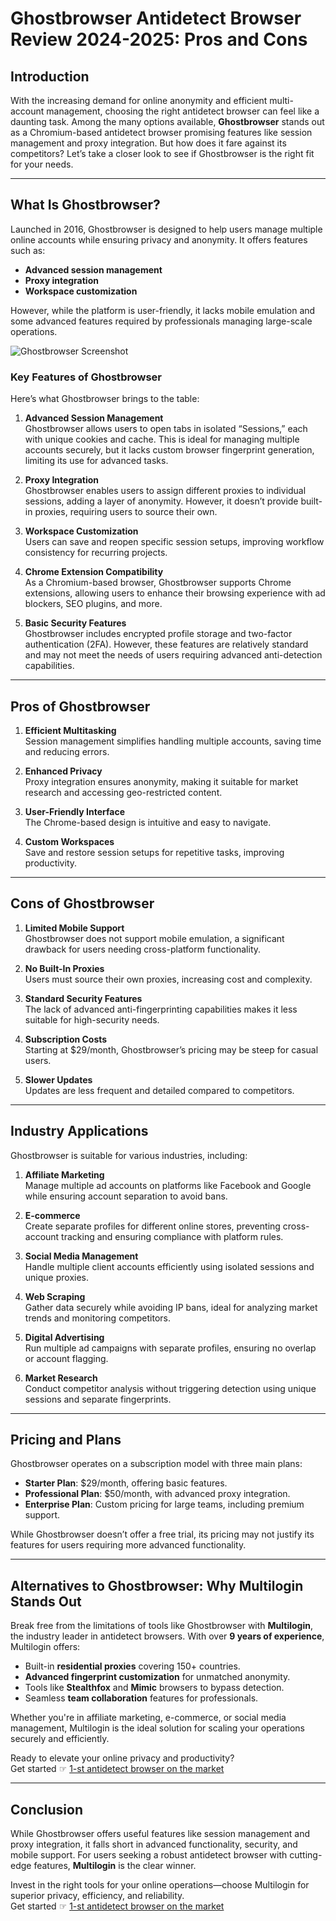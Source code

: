 # Ghostbrowser Antidetect Browser Review 2024-2025: Pros and Cons

## Introduction

With the increasing demand for online anonymity and efficient multi-account management, choosing the right antidetect browser can feel like a daunting task. Among the many options available, **Ghostbrowser** stands out as a Chromium-based antidetect browser promising features like session management and proxy integration. But how does it fare against its competitors? Let’s take a closer look to see if Ghostbrowser is the right fit for your needs.

---

## What Is Ghostbrowser?

Launched in 2016, Ghostbrowser is designed to help users manage multiple online accounts while ensuring privacy and anonymity. It offers features such as:
- **Advanced session management**
- **Proxy integration**
- **Workspace customization**

However, while the platform is user-friendly, it lacks mobile emulation and some advanced features required by professionals managing large-scale operations.

![Ghostbrowser Screenshot](https://multilogin.com/wp-content/uploads/2024/12/Screenshot-2024-12-25-at-09.44.27-scaled.webp)

### Key Features of Ghostbrowser
Here’s what Ghostbrowser brings to the table:

1. **Advanced Session Management**  
   Ghostbrowser allows users to open tabs in isolated “Sessions,” each with unique cookies and cache. This is ideal for managing multiple accounts securely, but it lacks custom browser fingerprint generation, limiting its use for advanced tasks.

2. **Proxy Integration**  
   Ghostbrowser enables users to assign different proxies to individual sessions, adding a layer of anonymity. However, it doesn’t provide built-in proxies, requiring users to source their own.

3. **Workspace Customization**  
   Users can save and reopen specific session setups, improving workflow consistency for recurring projects.

4. **Chrome Extension Compatibility**  
   As a Chromium-based browser, Ghostbrowser supports Chrome extensions, allowing users to enhance their browsing experience with ad blockers, SEO plugins, and more.

5. **Basic Security Features**  
   Ghostbrowser includes encrypted profile storage and two-factor authentication (2FA). However, these features are relatively standard and may not meet the needs of users requiring advanced anti-detection capabilities.

---

## Pros of Ghostbrowser

1. **Efficient Multitasking**  
   Session management simplifies handling multiple accounts, saving time and reducing errors.

2. **Enhanced Privacy**  
   Proxy integration ensures anonymity, making it suitable for market research and accessing geo-restricted content.

3. **User-Friendly Interface**  
   The Chrome-based design is intuitive and easy to navigate.

4. **Custom Workspaces**  
   Save and restore session setups for repetitive tasks, improving productivity.

---

## Cons of Ghostbrowser

1. **Limited Mobile Support**  
   Ghostbrowser does not support mobile emulation, a significant drawback for users needing cross-platform functionality.

2. **No Built-In Proxies**  
   Users must source their own proxies, increasing cost and complexity.

3. **Standard Security Features**  
   The lack of advanced anti-fingerprinting capabilities makes it less suitable for high-security needs.

4. **Subscription Costs**  
   Starting at $29/month, Ghostbrowser’s pricing may be steep for casual users.

5. **Slower Updates**  
   Updates are less frequent and detailed compared to competitors.

---

## Industry Applications

Ghostbrowser is suitable for various industries, including:

1. **Affiliate Marketing**  
   Manage multiple ad accounts on platforms like Facebook and Google while ensuring account separation to avoid bans.

2. **E-commerce**  
   Create separate profiles for different online stores, preventing cross-account tracking and ensuring compliance with platform rules.

3. **Social Media Management**  
   Handle multiple client accounts efficiently using isolated sessions and unique proxies.

4. **Web Scraping**  
   Gather data securely while avoiding IP bans, ideal for analyzing market trends and monitoring competitors.

5. **Digital Advertising**  
   Run multiple ad campaigns with separate profiles, ensuring no overlap or account flagging.

6. **Market Research**  
   Conduct competitor analysis without triggering detection using unique sessions and separate fingerprints.

---

## Pricing and Plans

Ghostbrowser operates on a subscription model with three main plans:

- **Starter Plan**: $29/month, offering basic features.  
- **Professional Plan**: $50/month, with advanced proxy integration.  
- **Enterprise Plan**: Custom pricing for large teams, including premium support.

While Ghostbrowser doesn’t offer a free trial, its pricing may not justify its features for users requiring more advanced functionality.

---

## Alternatives to Ghostbrowser: Why Multilogin Stands Out

Break free from the limitations of tools like Ghostbrowser with **Multilogin**, the industry leader in antidetect browsers. With over **9 years of experience**, Multilogin offers:

- Built-in **residential proxies** covering 150+ countries.  
- **Advanced fingerprint customization** for unmatched anonymity.  
- Tools like **Stealthfox** and **Mimic** browsers to bypass detection.  
- Seamless **team collaboration** features for professionals.

Whether you're in affiliate marketing, e-commerce, or social media management, Multilogin is the ideal solution for scaling your operations securely and efficiently.  

Ready to elevate your online privacy and productivity?  
Get started ☞ [1-st antidetect browser on the market](https://bit.ly/multIlogin)

---

## Conclusion

While Ghostbrowser offers useful features like session management and proxy integration, it falls short in advanced functionality, security, and mobile support. For users seeking a robust antidetect browser with cutting-edge features, **Multilogin** is the clear winner.

Invest in the right tools for your online operations—choose Multilogin for superior privacy, efficiency, and reliability.  
Get started ☞ [1-st antidetect browser on the market](https://bit.ly/multIlogin)
